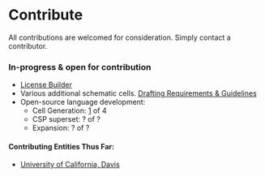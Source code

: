 # Contribute
All contributions are welcomed for consideration. Simply contact a contributor.

### In-progress & open for contribution
- [License Builder](../Skill/Open/buildLicense.il)   
- Various additional schematic cells. [Drafting Requirements & Guidelines]()
- Open-source language development:
  * Cell Generation:  [1](PDGen.pdf) of 4
  * CSP superset: ? of ?  
  * Expansion: ? of ?  

#### Contributing Entities Thus Far:
* [University of California, Davis](http://www.ece.ucdavis.edu/) 
